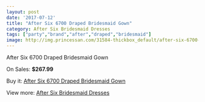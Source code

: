 ```yaml
---
layout: post
date: '2017-07-12'
title: "After Six 6700 Draped Bridesmaid Gown"
category: After Six Bridesmaid Dresses
tags: ["party","brand","after","draped","bridesmaid"]
image: http://img.princessan.com/31584-thickbox_default/after-six-6700-draped-bridesmaid-gown.jpg
---
```

After Six 6700 Draped Bridesmaid Gown

On Sales: **$267.99**
<a href="https://www.princessan.com/en/14321-after-six-6700-draped-bridesmaid-gown.html"><amp-img layout="responsive" width="600" height="600" src="//img.princessan.com/31584-thickbox_default/after-six-6700-draped-bridesmaid-gown.jpg" alt="After Six 6700 Draped Bridesmaid Gown 0" /></a>
<a href="https://www.princessan.com/en/14321-after-six-6700-draped-bridesmaid-gown.html"><amp-img layout="responsive" width="600" height="600" src="//img.princessan.com/31585-thickbox_default/after-six-6700-draped-bridesmaid-gown.jpg" alt="After Six 6700 Draped Bridesmaid Gown 1" /></a>

Buy it: [After Six 6700 Draped Bridesmaid Gown](https://www.princessan.com/en/14321-after-six-6700-draped-bridesmaid-gown.html "After Six 6700 Draped Bridesmaid Gown")

View more: [After Six Bridesmaid Dresses](https://www.princessan.com/en/105- "After Six Bridesmaid Dresses")